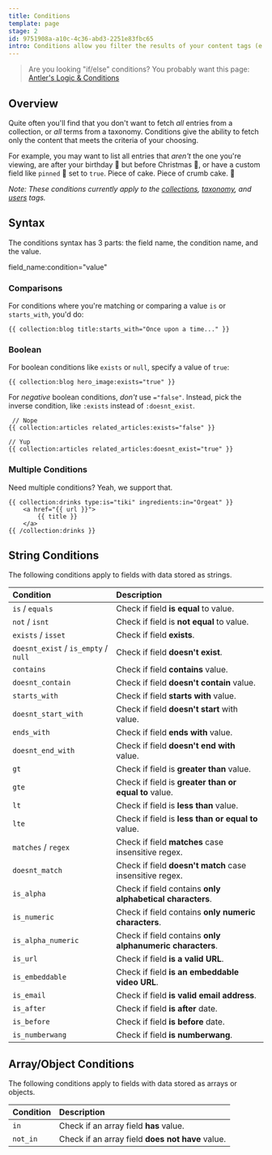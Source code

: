 ```yaml
---
title: Conditions
template: page
stage: 2
id: 9751908a-a10c-4c36-abd3-2251e83fbc65
intro: Conditions allow you filter the results of your content tags (e.g. Collections, Taxonomies) using the data inside them, much like WHERE clauses do with SQL.
---
```

> Are you looking "if/else" conditions? You probably want this page: [Antler's Logic & Conditions](/antlers#conditional)

## Overview

Quite often you'll find that you don't want to fetch _all_ entries from a collection, or _all_ terms from a taxonomy. Conditions give the ability to fetch only the content that meets the criteria of your choosing.

For example, you may want to list all entries that _aren't_ the one you're viewing, are after your birthday 🎂 but before Christmas 🎄, or have a custom field like `pinned` 📌 set to `true`. Piece of cake. Piece of crumb cake. 🥮

_Note: These conditions currently apply to the [collections](/tags/collections), [taxonomy](/tags/taxonomy), and [users](/tags/users) tags._

## Syntax

The conditions syntax has 3 parts: the field name, the condition name, and the value.

<div class="font-mono bg-grey-300 text-purple rounded inline-block p-2 mb-6 text-sm">
<span class="bg-pink text-white px-1 rounded-sm">field_name</span>:<span class="bg-purple text-white px-1 rounded-sm">condition</span><span class="px-1">=</span>"<span class="bg-teal text-white px-1 rounded-sm">value</span>"
</div>

### Comparisons

For conditions where you're matching or comparing a value `is` or `starts_with`, you'd do:

```
{{ collection:blog title:starts_with="Once upon a time..." }}
```

### Boolean

For boolean conditions like `exists` or `null`, specify a value of `true`:

```
{{ collection:blog hero_image:exists="true" }}
```

For _negative_ boolean conditions, _don't_ use `="false"`. Instead, pick the inverse condition, like `:exists` instead of `:doesnt_exist`.

```
 // Nope
{{ collection:articles related_articles:exists="false" }}

// Yup
{{ collection:articles related_articles:doesnt_exist="true" }}
```

### Multiple Conditions

Need multiple conditions? Yeah, we support that.

```
{{ collection:drinks type:is="tiki" ingredients:in="Orgeat" }}
    <a href="{{ url }}">
        {{ title }}
    </a>
{{ /collection:drinks }}
```

## String Conditions

The following conditions apply to fields with data stored as strings.

| Condition | Description |
| :--- | :--- |
| `is` / `equals` | Check if field **is equal** to value. |
| `not` / `isnt` | Check if field is **not equal** to value. |
| `exists` / `isset` | Check if field **exists**. |
| `doesnt_exist` / `is_empty` / `null` | Check if field **doesn't exist**. |
| `contains` | Check if field **contains** value. |
| `doesnt_contain` | Check if field **doesn't contain** value. |
| `starts_with` | Check if field **starts with** value. |
| `doesnt_start_with` | Check if field **doesn't start** with value. |
| `ends_with` | Check if field **ends with** value. |
| `doesnt_end_with` | Check if field **doesn't end with** value. |
| `gt` | Check if field is **greater than** value. |
| `gte` | Check if field is **greater than or equal to** value. |
| `lt` | Check if field is **less than** value. |
| `lte` | Check if field is **less than or equal to** value. |
| `matches` / `regex` | Check if field **matches** case insensitive regex. |
| `doesnt_match` | Check if field **doesn't match** case insensitive regex. |
| `is_alpha` | Check if field contains **only alphabetical characters**. |
| `is_numeric` | Check if field contains **only numeric characters**. |
| `is_alpha_numeric` | Check if field contains **only alphanumeric characters**. |
| `is_url` | Check if field **is a valid URL**. |
| `is_embeddable` | Check if field **is an embeddable video URL**. |
| `is_email` | Check if field **is valid email address**. |
| `is_after` | Check if field **is after** date. |
| `is_before` | Check if field **is before** date. |
| `is_numberwang` | Check if field **is numberwang**. |

## Array/Object Conditions

The following conditions apply to fields with data stored as arrays or objects.

| Condition | Description |
| :--- | :--- |
| `in` | Check if an array field **has** value. |
| `not_in` | Check if an array field **does not have** value. |
